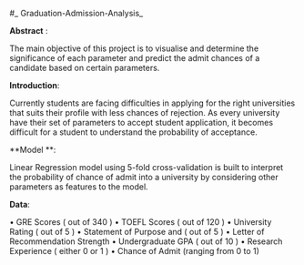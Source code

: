 #_ Graduation-Admission-Analysis_

**Abstract** :

The main objective of this project is to visualise and determine the significance of each parameter and predict the admit chances of a candidate based on certain parameters.

**Introduction**:

Currently students are facing difficulties in applying for the right universities that suits their profile with less chances of rejection. As every university have their set of parameters to accept student application, it becomes difficult for a student to understand the probability of acceptance.

**Model **:

Linear Regression model using 5-fold cross-validation is built to interpret the probability of chance of admit into a university by considering other parameters as features to the model.

**Data**:

•	GRE Scores ( out of 340 )
•	TOEFL Scores ( out of 120 )
•	University Rating ( out of 5 )
•	Statement of Purpose and ( out of 5 )
•	Letter of Recommendation Strength 
•	Undergraduate GPA ( out of 10 )
•	Research Experience ( either 0 or 1 )
•	Chance of Admit (ranging from 0 to 1)

